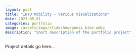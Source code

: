 ```yaml
---
layout: post
title: "INYO Mobility - Various Visualizations"
date: 2023-05-01
categories: portfolio
image: /assets/imgs/slideshow/genai_bike.webp
description: "Short description of the portfolio project"
---
```


Project details go here...
